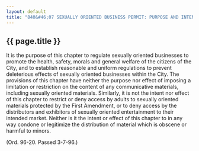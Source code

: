 ---
layout: default 
title: "840&#46;07 SEXUALLY ORIENTED BUSINESS PERMIT: PURPOSE AND INTENT."---

{{ page.title }}
----------------

It is the purpose of this chapter to regulate sexually oriented
businesses to promote the health, safety, morals and general welfare of
the citizens of the City, and to establish reasonable and uniform
regulations to prevent deleterious effects of sexually oriented
businesses within the City. The provisions of this chapter have neither
the purpose nor effect of imposing a limitation or restriction on the
content of any communicative materials, including sexually oriented
materials. Similarly, it is not the intent nor effect of this chapter to
restrict or deny access by adults to sexually oriented materials
protected by the First Amendment, or to deny access by the distributors
and exhibitors of sexually oriented entertainment to their intended
market. Neither is it the intent or effect of this chapter to in any way
condone or legitimize the distribution of material which is obscene or
harmful to minors.

(Ord. 96-20. Passed 3-7-96.)

